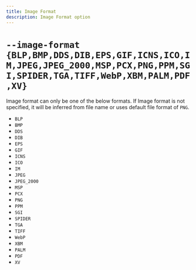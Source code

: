 ```yaml
---
title: Image Format
description: Image Format option
---
```


# `--image-format {BLP,BMP,DDS,DIB,EPS,GIF,ICNS,ICO,IM,JPEG,JPEG_2000,MSP,PCX,PNG,PPM,SGI,SPIDER,TGA,TIFF,WebP,XBM,PALM,PDF,XV}`

Image format can only be one of the below formats.
If Image format is not specified, it will be inferred from file name or uses default file format of `PNG`.

* `BLP`
* `BMP`
* `DDS`
* `DIB`
* `EPS`
* `GIF`
* `ICNS`
* `ICO`
* `IM`
* `JPEG`
* `JPEG_2000`
* `MSP`
* `PCX`
* `PNG`
* `PPM`
* `SGI`
* `SPIDER`
* `TGA`
* `TIFF`
* `WebP`
* `XBM`
* `PALM`
* `PDF`
* `XV`

